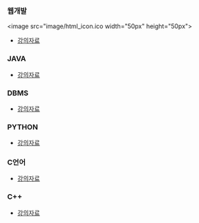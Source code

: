 <!--
**to7485/to7485** is a ✨ _special_ ✨ repository because its `README.md` (this file) appears on your GitHub profile.

Here are some ideas to get you started:

- 🔭 I’m currently working on ...
- 🌱 I’m currently learning ...
- 👯 I’m looking to collaborate on ...
- 🤔 I’m looking for help with ...
- 💬 Ask me about ...
- 📫 How to reach me: ...
- 😄 Pronouns: ...
- ⚡ Fun fact: ...
-->
### 웹개발
<image src="image/html_icon.ico width="50px" height="50px">
- [강의자료](https://github.com/to7485/Web1500)

### JAVA
- [강의자료](https://github.com/to7485/Java1900)

### DBMS
- [강의자료](https://github.com/to7485/DBMS1900)

### PYTHON
- [강의자료](https://github.com/to7485/PYTHON1900)

### C언어
- [강의자료](https://github.com/to7485/Clang)

### C++
- [강의자료](https://github.com/to7485/CppLang)

